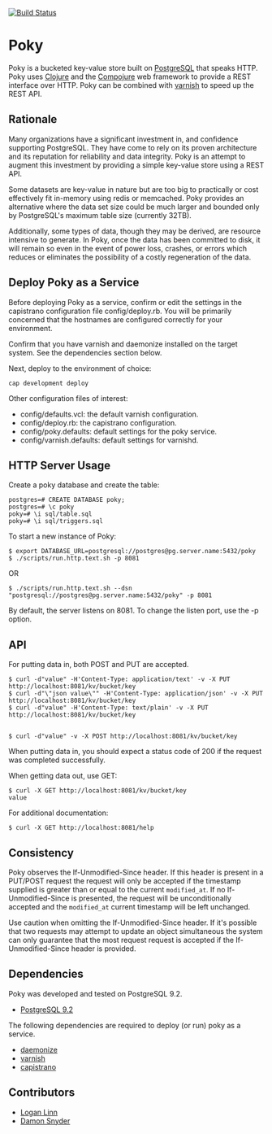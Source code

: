 [![Build Status](https://travis-ci.org/drsnyder/poky.png)](https://travis-ci.org/drsnyder/poky)


# Poky

Poky is a bucketed key-value store built on [PostgreSQL](http://www.postgresql.org/) that speaks HTTP.
Poky uses [Clojure](http://clojure.org/) and the [Compojure](https://github.com/weavejester/compojure) web framework to
provide a REST interface over HTTP. Poky can be combined with [varnish](https://www.varnish-cache.org/) to speed up the REST API.

## Rationale

Many organizations have a significant investment in, and confidence 
supporting PostgreSQL. They have come to rely on its proven architecture and its
reputation for reliability and data integrity. Poky is an attempt to augment
this investment by providing a simple key-value store using a REST API. 

Some datasets are key-value in nature but are too big to practically or cost
effectively fit in-memory using redis or memcached. Poky provides an alternative
where the data set size could be much larger and bounded only by
PostgreSQL's maximum table size (currently 32TB).

Additionally, some types of data, though they may be derived, are resource
intensive to generate. In Poky, once the data has been committed to disk, it will
remain so even in the event of power loss, crashes, or errors which reduces or
eliminates the possibility of a costly regeneration of the data.


## Deploy Poky as a Service

Before deploying Poky as a service, confirm or edit the settings in the
capistrano configuration file config/deploy.rb. You will be primarily concerned
that the hostnames are configured correctly for your environment.

Confirm that you have varnish and daemonize installed on the target system. See
the dependencies section below.

Next, deploy to the environment of choice:

    cap development deploy

Other configuration files of interest:

 * config/defaults.vcl: the default varnish configuration.
 * config/deploy.rb: the capistrano configuration.
 * config/poky.defaults: default settings for the poky service.
 * config/varnish.defaults: default settings for varnishd.

## HTTP Server Usage

Create a poky database and create the table:

    postgres=# CREATE DATABASE poky;
    postgres=# \c poky
    poky=# \i sql/table.sql
    poky=# \i sql/triggers.sql

To start a new instance of Poky:

    $ export DATABASE_URL=postgresql://postgres@pg.server.name:5432/poky
    $ ./scripts/run.http.text.sh -p 8081

OR

    $ ./scripts/run.http.text.sh --dsn "postgresql://postgres@pg.server.name:5432/poky" -p 8081

By default, the server listens on 8081. To change the listen port, use the -p
option.

## API

For putting data in, both POST and PUT are accepted.

    $ curl -d"value" -H'Content-Type: application/text' -v -X PUT http://localhost:8081/kv/bucket/key
    $ curl -d"\"json value\"" -H'Content-Type: application/json' -v -X PUT http://localhost:8081/kv/bucket/key
    $ curl -d"value" -H'Content-Type: text/plain' -v -X PUT http://localhost:8081/kv/bucket/key


    $ curl -d"value" -v -X POST http://localhost:8081/kv/bucket/key

When putting data in, you should expect a status code of 200 if the request was
completed successfully.


When getting data out, use GET:

    $ curl -X GET http://localhost:8081/kv/bucket/key
    value

For additional documentation:

    $ curl -X GET http://localhost:8081/help

## Consistency

Poky observes the If-Unmodified-Since header. If this header is present in a
PUT/POST request the request will only be accepted if the timestamp supplied is
greater than or equal to the current `modified_at`. If no If-Unmodified-Since is presented,
the request will be unconditionally accepted and the `modified_at` current timestamp
will be left unchanged.

Use caution when omitting the If-Unmodified-Since header. If it's possible
that two requests may attempt to update an object simultaneous the system can
only guarantee that the most request request is accepted if the If-Unmodified-Since
header is provided.

## Dependencies

Poky was developed and tested on PostgreSQL 9.2.

 * [PostgreSQL 9.2](http://www.postgresql.org/)

The following dependencies are required to deploy (or run) poky as a service.

 * [daemonize](http://software.clapper.org/daemonize/)
 * [varnish](https://www.varnish-cache.org/)
 * [capistrano](https://github.com/capistrano/capistrano)

## Contributors

 * [Logan Linn](https://github.com/loganlinn)
 * [Damon Snyder](https://github.com/drsnyder)

